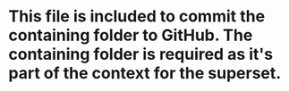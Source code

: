 # This file is included to commit the containing folder to GitHub. The containing folder is required as it's part of the context for the superset.

